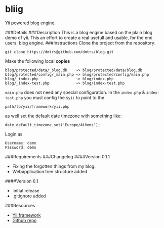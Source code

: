 bliig
=====
Yii powered blog engine.

###Details
###Description
This is a blog engine based on the plain blog demo of yii. This an effort to create a real usefull and usable, for the end users, blog engine.
###Instructions
Clone the project from the repository:

    git clone https://dmtrs@github.com/dmtrs/blog.git

Make the following local __copies__

    blog/protected/data/_blog.db    ~> blog/protected/data/blog.db
    blog/protected/config/_main.php ~> blog/protected/config/main.php
    blog/_index.php                 ~> blog/index.php
    blog/_index-test.php            ~> blog/index-test.php

<code>main.php</code> does not need any special configuration. 
In the <code>index.php</code> & <code>index-test.php</code> you must config the <code>$yii</code> to point to the

    path/to/yii/framework/yii.php
as well set the default date timezone with something like:

    date_default_timezone_set('Europe/Athens');   
Login as

    Username: demo
    Password: demo


###Requirements
###Changelog
####Version 0.1.1
- Fixing the forgotten things from my blog:
- Webapplication tree structure added

####Version 0.1
- Initial release
- .gitignore added

###Resources

- [Yii framework](http://www.yiiframework.com/)
- [Github repo](https://github.com/dmtrs/blog)  
